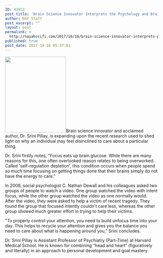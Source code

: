 ```yaml
---
ID: 43913
post_title: 'Brain Science Innovator Interprets the Psychology and Brain Biology of &#8220;Whatever&#8221;'
author: NSF Staff
post_excerpt: ""
layout: post
permalink: >
  http://nayahscifi.com/2017/10/16/brain-science-innovator-interprets-psychology-brain-biology-whatever/
published: true
post_date: 2017-10-16 05:37:01
---
```

<p class="responsiveNews"><img class="size-full wp-image-43914 alignleft" src="http://nayahscifi.com/wp-content/uploads/2017/10/srini_pillay.png" alt="" width="201" height="250" />Brain science innovator and acclaimed author, Dr. Srini Pillay, is expanding upon the recent research used to shed light on why an individual may feel disinclined to care about a particular thing.</p>
<p class="responsiveNews">Dr. Srini firstly notes, "Focus eats up brain glucose. While there are many reasons for this, one often overlooked reason relates to being overworked. Called 'self-regulation depletion', this condition occurs when people spend so much time focusing on getting things done that their brains simply do not have the energy to care."</p>
<p class="responsiveNews">In 2008, social psychologist C. Nathan Dewall and his colleagues asked two groups of people to watch a video. One group watched the video with intent focus, while the other group watched the video as one normally would. After the video, they were asked to help a victim of recent tragedy. They found the group that focused intently couldn't care less, whereas the other group showed much greater effort in trying to help their victims.</p>
<p class="responsiveNews">"To properly control your attention, you need to build unfocus time into your day. This helps to recycle your attention and gives you the balance you need to care about what is happening around you," Srini concludes.</p>
<p class="responsiveNews">Dr. Srini Pillay is Assistant Professor of Psychiatry (Part-Time) at Harvard Medical School. He is known for combining “head and heart” (figuratively and literally) in an approach to personal development and goal mastery.</p>